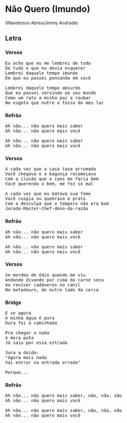 # Não Quero (Imundo)
(Wanderson Abreu/Jimmy Andrade)

## Letra
### Versos
<pre>
Eu acho que eu me lembrei de tudo
De tudo o que eu devia esquecer
Lembrei daquele tempo imundo
Em que eu passei pensando em você

Lembrei daquele tempo absurdo
Que eu passei servindo ao seu mundo
Como um rato a minha paz a roubar
No esgoto que nutre o fosso do meu lar
</pre>
### Refrão
<pre>
Ah não... não quero mais saber
Ah não... não quero mais você

Ah não... não quero mais saber
Ah não... não quero mais você
</pre>
### Versos
<pre>
A cada vez que a casa tava arrumada
Você chegava e a bagunça recomeçava
Com a ilusão que o caos me faria bem
Você querendo o bem, me fez só mal

A cada vez que eu matava sua fome
Você cuspia ou quebrava o prato
Com a desculpa que o tempero não era bom
Jurado-Master-Chef-dono-da-razão
</pre>
### Refrão
<pre>
Ah não... não quero mais saber
Ah não... não quero mais você

Ah não... não quero mais saber
Ah não... não quero mais você
</pre>
### Versos
<pre>
Se mordeu de ódio quando me viu
Andando divando por cima da carne seca
Ao reviver cadáveres no canil
No matadouro, do outro lado da cerca
</pre>
### Bridge
<pre>
E se agora
A minha água é pura
Dura foi a caminhada

Pra chegar a nada
A mera puta
Já saiu por essa estrada

Jura a doida:
"Agora mais nada
Vai entrar na entrada errada"

Porque...
</pre>
### Refrão
<pre>
Ah não... não quero mais saber, não, não, não
Ah não... não quero mais você

Ah não... não quero mais saber, não, não, não
Ah não... não quero mais você
</pre>
